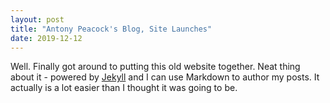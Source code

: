 ```yaml
---
layout: post
title: "Antony Peacock's Blog, Site Launches"
date: 2019-12-12
---
```


Well. Finally got around to putting this old website together. Neat thing about it - powered by [Jekyll](http://jekyllrb.com) and I can use Markdown to author my posts. It actually is a lot easier than I thought it was going to be.

